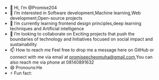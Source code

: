- 👋 Hi, I’m @Promise204
- 👀 I’m interested in Software development,Machine learning,Web development,Open-source projects
- 🌱 I’m currently learning frontend design principles,deep learning techniques and Artificial intelligence 
- 💞️ I’m looking to collaborate on Exciting projects that push the boundaries of technology and Initiatives focused on social impact and sustainability
- 📫 How to reach me Feel free to drop me a message here on GitHub or connect with me via email at promiseecheomuha@gmail.com,You can also reach me via phone at 08140891632
- 😄 Pronouns:He
- ⚡ Fun fact: 

<!---
Promise204/Promise204 is a ✨ special ✨ repository because its `README.md` (this file) appears on your GitHub profile.
You can click the Preview link to take a look at your changes.
--->
